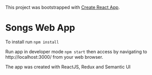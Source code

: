 This project was bootstrapped with [Create React App](https://github.com/facebook/create-react-app).

# Songs Web App

To install run ````npm install````

Run app in developer mode ````npm start```` then access by navigating to http://localhost:3000/ from your web browser.


The app was created with ReactJS, Redux and Semantic UI